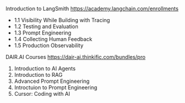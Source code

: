 Introduction to LangSmith  https://academy.langchain.com/enrollments 
 * 1.1 Visibility While Building with Tracing 
 * 1.2 Testing and Evaluation 
 * 1.3 Prompt Engineering
 * 1.4 Collecting Human Feedback
 * 1.5 Production Observability


DAIR.AI Courses https://dair-ai.thinkific.com/bundles/pro
1. Introduction to AI Agents
2. Introduction to RAG
3. Advanced Prompt Engineering
4. Introctuion to Prompt Engineering
5. Cursor: Coding with AI
